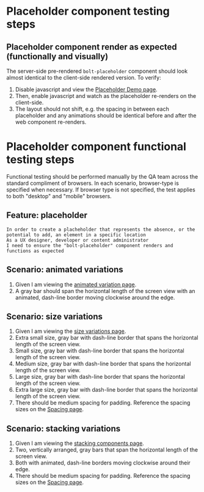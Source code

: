 # Placeholder component testing steps

## Placeholder component render as expected (functionally and visually)

The server-side pre-rendered `bolt-placeholder` component should look almost identical to the client-side rendered version. To verify:

1. Disable javascript and view the [Placeholder Demo page](https://boltdesignsystem.com/pattern-lab/patterns/40-components-placeholder/index.html).
2. Then, enable javascript and watch as the placeholder re-renders on the client-side.
3. The layout should not shift, e.g. the spacing in between each placeholder and any animations should be identical before and after the web component re-renders.

# Placeholder component functional testing steps

Functional testing should be performed manually by the QA team across the standard compliment of browsers. In each scenario, browser-type is specified when necessary. If browser type is not specified, the test applies to both "desktop" and "mobile" browsers.

## Feature: placeholder

    In order to create a placheholder that represents the absence, or the potential to add, an element in a specific location
    As a UX designer, developer or content administrator
    I need to ensure the "bolt-placeholder" component renders and functions as expected

## Scenario: animated variations

1. Given I am viewing the [animated variation page](https://boltdesignsystem.com/pattern-lab/patterns/40-components-placeholder-placeholder-component--animated/40-components-placeholder-placeholder-component--animated.html).
2. A gray bar should span the horizontal length of the screen view with an animated, dash-line border moving clockwise around the edge.

## Scenario: size variations

1. Given I am viewing the [size variations page](https://boltdesignsystem.com/pattern-lab/patterns/40-components-placeholder-placeholder-component--sizes/40-components-placeholder-placeholder-component--sizes.html).
2. Extra small size, gray bar with dash-line border that spans the horizontal length of the screen view.
3. Small size, gray bar with dash-line border that spans the horizontal length of the screen view.
4. Medium size, gray bar with dash-line border that spans the horizontal length of the screen view.
5. Large size, gray bar with dash-line border that spans the horizontal length of the screen view.
6. Extra large size, gray bar with dash-line border that spans the horizontal length of the screen view.
7. There should be medium spacing for padding. Reference the spacing sizes on the [Spacing page](https://boltdesignsystem.com/pattern-lab/?p=viewall-visual-styles-spacing).

## Scenario: stacking variations

1. Given I am viewing the [stacking components page](https://boltdesignsystem.com/pattern-lab/patterns/40-components-placeholder-placeholder-component--stacked/40-components-placeholder-placeholder-component--stacked.html).
2. Two, vertically arranged, gray bars that span the horizontal length of the screen view.
3. Both with animated, dash-line borders moving clockwise around their edge.
4. There should be medium spacing for padding. Reference the spacing sizes on the [Spacing page](https://boltdesignsystem.com/pattern-lab/?p=viewall-visual-styles-spacing).
